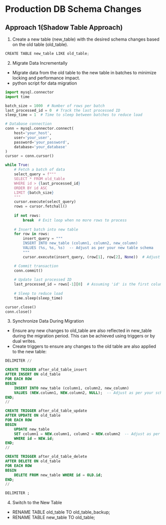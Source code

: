 # Production DB Schema Changes
## Approach 1(Shadow Table Approach)
1. Create a new table (new_table) with the desired schema changes based on the old table (old_table).
```python
CREATE TABLE new_table LIKE old_table;
```
2. Migrate Data Incrementally
  * Migrate data from the old table to the new table in batches to minimize locking and performance impact.
  * python script for data migration

```python
import mysql.connector
import time

batch_size = 1000  # Number of rows per batch
last_processed_id = 0  # Track the last processed ID
sleep_time = 1  # Time to sleep between batches to reduce load

# Database connection
conn = mysql.connector.connect(
    host='your_host',
    user='your_user',
    password='your_password',
    database='your_database'
)
cursor = conn.cursor()

while True:
    # Fetch a batch of data
    select_query = f"""
    SELECT * FROM old_table
    WHERE id > {last_processed_id}
    ORDER BY id ASC
    LIMIT {batch_size}
    """
    cursor.execute(select_query)
    rows = cursor.fetchall()
    
    if not rows:
        break  # Exit loop when no more rows to process
    
    # Insert batch into new table
    for row in rows:
        insert_query = """
        INSERT INTO new_table (column1, column2, new_column)
        VALUES (%s, %s, %s)  -- Adjust as per your new table schema
        """
        cursor.execute(insert_query, (row[1], row[2], None))  # Adjust as per columns

    # Commit transaction
    conn.commit()
    
    # Update last processed ID
    last_processed_id = rows[-1][0]  # Assuming 'id' is the first column
    
    # Sleep to reduce load
    time.sleep(sleep_time)

cursor.close()
conn.close()
```

3. Synchronize Data During Migration
  * Ensure any new changes to old_table are also reflected in new_table during the migration period. This can be achieved using triggers or by dual writes.
  * Create triggers to ensure any changes to the old table are also applied to the new table:

```sql
DELIMITER //

CREATE TRIGGER after_old_table_insert
AFTER INSERT ON old_table
FOR EACH ROW
BEGIN
    INSERT INTO new_table (column1, column2, new_column)
    VALUES (NEW.column1, NEW.column2, NULL);  -- Adjust as per your schema
END;
//

CREATE TRIGGER after_old_table_update
AFTER UPDATE ON old_table
FOR EACH ROW
BEGIN
    UPDATE new_table
    SET column1 = NEW.column1, column2 = NEW.column2  -- Adjust as per your schema
    WHERE id = NEW.id;
END;
//

CREATE TRIGGER after_old_table_delete
AFTER DELETE ON old_table
FOR EACH ROW
BEGIN
    DELETE FROM new_table WHERE id = OLD.id;
END;
//

DELIMITER ;
```

4. Switch to the New Table
  * RENAME TABLE old_table TO old_table_backup;
  * RENAME TABLE new_table TO old_table;

